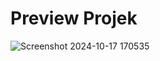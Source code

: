 <h1>Preview Projek</h1>

![Screenshot 2024-10-17 170535](https://github.com/user-attachments/assets/dc99b2f0-b051-441b-b9b7-96f089390a39)
